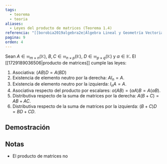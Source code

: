 ```yaml
---
tags:
  - teorema
  - teoria
aliases:
  - Leyes del producto de matrices (Teorema 1.4)
referencia: "[[borobia2019algebra2e|Álgebra Lineal y Geometría Vectorial (2a ed)]]"
pagina: 9
orden: 4
---
```

Sean $A \in \mathfrak{m}_{m \times n}(\mathbb{K})$, $B,C \in \mathfrak{m}_{n \times p}(\mathbb{K})$, $D \in \mathfrak{m}_{p \times q}(\mathbb{K})$ y $\alpha \in \mathbb{K}$. El [[1729189036506|producto de matrices]] cumple las leyes:
1. Asociativa: $(AB)D = A(BD)$
2. Existencia de elemento neutro por la derecha: $AI_n = A$.
3. Existencia de elemento neutro por la izquierda: $I_nA = A$.
4. Asociativa respecto del producto por escalares: $\alpha(AB) = (\alpha A)B = A(\alpha B)$.
5. Distributiva respecto de la suma de matrices por la derecha: $A(B+C) = AB + AC$.
6. Distributiva respecto de la suma de matrices por la izquierda: $(B+C)D = BD + CD$.

## Demostración

## Notas
- El producto de matrices no
